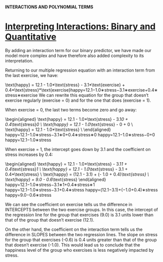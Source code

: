 #### INTERACTIONS AND POLYNOMIAL TERMS

# [Interpreting Interactions: Binary and Quantitative](https://www.codecademy.com/courses/linear-regression-mssp/lessons/stats-interactions-and-polynomial-terms-in-multiple-regression/exercises/interpreting-interactions-binary-and-quantitative)

By adding an interaction term for our binary predictor, we have made our model more complex and have therefore also added complexity to its interpretation.

Returning to our multiple regression equation with an interaction term from the last exercise, we have:

\text{happy} = 12.1 - 1.0*\text{stress} - 3.1*\text{exercise} + 0.4*\text{stress}*\text{exercise}happy=12.1−1.0∗stress−3.1∗exercise+0.4∗stress∗exercise
We can rewrite this equation for the group that doesn’t exercise regularly (exercise = 0) and for the one that does (exercise = 1).

When exercise = 0, the last two terms become zero and go away:

\begin{aligned} \text{happy} = 12.1 - 1.0*\text{stress} - 3.1*0 + 0.4*\text{stress}*0 \\ \text{happy} = 12.1 - 1.0*\text{stress} - 0 + 0 \\ \text{happy} = 12.1 - 1.0*\text{stress} \\ \end{aligned} 
happy=12.1−1.0∗stress−3.1∗0+0.4∗stress∗0
happy=12.1−1.0∗stress−0+0
happy=12.1−1.0∗stress
​
 
When exercise = 1, the intercept goes down by 3.1 and the coefficient on stress increases by 0.4:

\begin{aligned} \text{happy} = 12.1 - 1.0*\text{stress} - 3.1*1 + 0.4*\text{stress}*1 \\ \text{happy} = 12.1 - 1.0*\text{stress} - 3.1 + 0.4*\text{stress} \\ \text{happy} = (12.1 - 3.1) + (- 1.0 + 0.4)*\text{stress} \\ \text{happy} = 9.0 - 0.6*\text{stress} \end{aligned} 
happy=12.1−1.0∗stress−3.1∗1+0.4∗stress∗1
happy=12.1−1.0∗stress−3.1+0.4∗stress
happy=(12.1−3.1)+(−1.0+0.4)∗stress
happy=9.0−0.6∗stress
​
 
We can see the coefficient on exercise tells us the difference in INTERCEPTS between the two exercise groups. In this case, the intercept of the regression line for the group that exercises (9.0) is 3.1 units lower than that of the group that doesn’t exercise (12.1).

On the other hand, the coefficient on the interaction term tells us the difference in SLOPES between the two regression lines. The slope on stress for the group that exercises (-0.6) is 0.4 units greater than that of the group that doesn’t exercise (-1.0). This would lead us to conclude that the happiness level of the group who exercises is less negatively impacted by stress.
